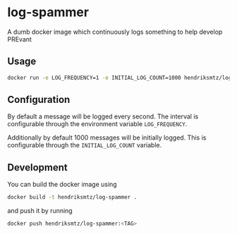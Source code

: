 # log-spammer

A dumb docker image which continuously logs something to help develop PREvant

## Usage

```bash
docker run -e LOG_FREQUENCY=1 -e INITIAL_LOG_COUNT=1000 hendriksmtz/log-spammer
```

## Configuration

By default a message will be logged every second. The interval is configurable through the environment variable `LOG_FREQUENCY`.

Additionally by default 1000 messages will be initially logged. This is configurable through the `INITIAL_LOG_COUNT` variable.

## Development

You can build the docker image using

```bash
docker build -t hendriksmtz/log-spammer .
```

and push it by running

```bash
docker push hendriksmtz/log-spammer:<TAG>
```
